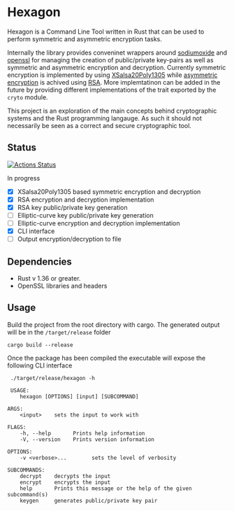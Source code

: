 # Hexagon

Hexagon is a Command Line Tool written in Rust that can be used to perform symmetric and asymmetric encryption tasks.

Internally the library provides conveninet wrappers around [sodiumoxide](https://docs.rs/sodiumoxide/0.2.6/sodiumoxide/) and [openssl](https://docs.rs/openssl/0.10.33/openssl/) for managing the creation of public/private key-pairs as well as symmetric and asymmetric encryption and decryption.
Currently symmetric encryption is implemented by using [XSalsa20Poly1305](https://en.wikipedia.org/wiki/Authenticated_encryption) while [asymmetric encryption](https://en.wikipedia.org/wiki/Public-key_cryptography) is achived using [RSA](<https://en.wikipedia.org/wiki/RSA_(cryptosystem)>).
More implemtatinon can be added in the future by providing different implementations of the trait exported by the `cryto` module.

This project is an exploration of the main concepts behind cryptographic systems and the Rust programming langauge. As such it should not necessarily be seen as a correct and secure cryptographic tool.

## Status

[![Actions Status](https://github.com/ocramh/hexagon/workflows/Build%20and%20test/badge.svg)](https://github.com/ocramh/hexagon/actions)

In progress

- [x] XSalsa20Poly1305 based symmetric encryption and decryption
- [x] RSA encryption and decryption implementation
- [x] RSA key public/private key generation
- [ ] Elliptic-curve key public/private key generation
- [ ] Elliptic-curve encryption and decryption implementation
- [x] CLI interface
- [ ] Output encryption/decryption to file

## Dependencies

- Rust v 1.36 or greater.
- OpenSSL libraries and headers

## Usage

Build the project from the root directory with cargo.
The generated output will be in the `/target/release` folder

```shell
cargo build --release
```

Once the package has been compiled the executable will expose the following CLI interface

```shell
 ./target/release/hexagon -h

 USAGE:
    hexagon [OPTIONS] [input] [SUBCOMMAND]

ARGS:
    <input>    sets the input to work with

FLAGS:
    -h, --help       Prints help information
    -V, --version    Prints version information

OPTIONS:
    -v <verbose>...        sets the level of verbosity

SUBCOMMANDS:
    decrypt    decrypts the input
    encrypt    encrypts the input
    help       Prints this message or the help of the given subcommand(s)
    keygen     generates public/private key pair
```
